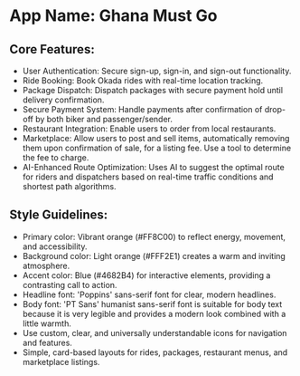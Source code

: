 # **App Name**: Ghana Must Go

## Core Features:

- User Authentication: Secure sign-up, sign-in, and sign-out functionality.
- Ride Booking: Book Okada rides with real-time location tracking.
- Package Dispatch: Dispatch packages with secure payment hold until delivery confirmation.
- Secure Payment System: Handle payments after confirmation of drop-off by both biker and passenger/sender.
- Restaurant Integration: Enable users to order from local restaurants.
- Marketplace: Allow users to post and sell items, automatically removing them upon confirmation of sale, for a listing fee. Use a tool to determine the fee to charge.
- AI-Enhanced Route Optimization: Uses AI to suggest the optimal route for riders and dispatchers based on real-time traffic conditions and shortest path algorithms.

## Style Guidelines:

- Primary color: Vibrant orange (#FF8C00) to reflect energy, movement, and accessibility.
- Background color: Light orange (#FFF2E1) creates a warm and inviting atmosphere.
- Accent color: Blue (#4682B4) for interactive elements, providing a contrasting call to action.
- Headline font: 'Poppins' sans-serif font for clear, modern headlines.
- Body font: 'PT Sans' humanist sans-serif font is suitable for body text because it is very legible and provides a modern look combined with a little warmth.
- Use custom, clear, and universally understandable icons for navigation and features.
- Simple, card-based layouts for rides, packages, restaurant menus, and marketplace listings.